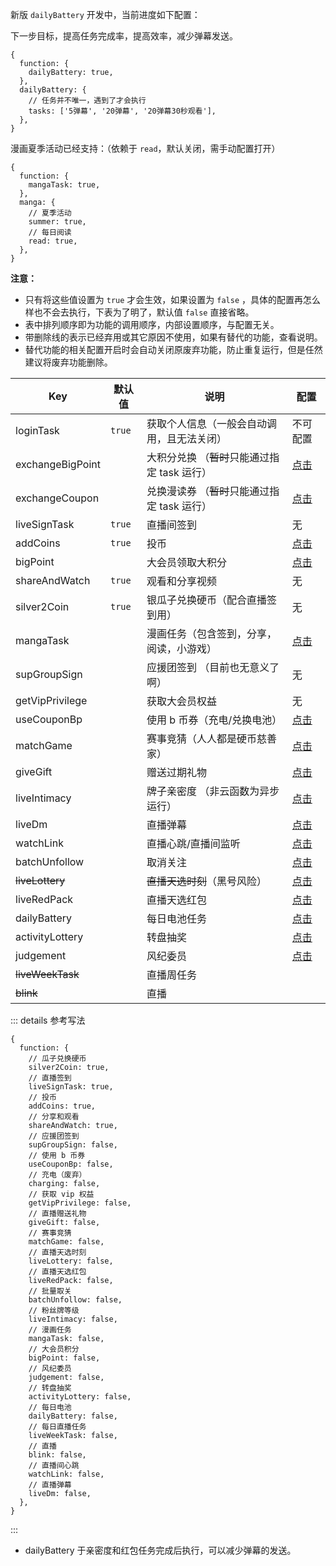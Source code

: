 新版 `dailyBattery` 开发中，当前进度如下配置：

下一步目标，提高任务完成率，提高效率，减少弹幕发送。

```json5
{
  function: {
    dailyBattery: true,
  },
  dailyBattery: {
    // 任务并不唯一，遇到了才会执行
    tasks: ['5弹幕', '20弹幕', '20弹幕30秒观看'],
  },
}
```

漫画夏季活动已经支持：（依赖于 `read`，默认关闭，需手动配置打开）

```json5
{
  function: {
    mangaTask: true,
  },
  manga: {
    // 夏季活动
    summer: true,
    // 每日阅读
    read: true,
  },
}
```

**注意：**

- 只有将这些值设置为 `true` 才会生效，如果设置为 `false` ，具体的配置再怎么样也不会去执行，下表为了明了，默认值 `false` 直接省略。
- 表中排列顺序即为功能的调用顺序，内部设置顺序，与配置无关。
- 带删除线的表示已经弃用或其它原因不使用，如果有替代的功能，查看说明。
- 替代功能的相关配置开启时会自动关闭原废弃功能，防止重复运行，但是任然建议将废弃功能删除。

| Key              | 默认值 | 说明                                          | 配置                                |
| ---------------- | ------ | --------------------------------------------- | ----------------------------------- |
| loginTask        | `true` | 获取个人信息（一般会自动调用，且无法关闭）    | 不可配置                            |
| exchangeBigPoint |        | 大积分兑换 （~~暂时~~只能通过指定 task 运行） | [点击](/config/func.md#大积分兑换)  |
| exchangeCoupon   |        | 兑换漫读券 （~~暂时~~只能通过指定 task 运行） | [点击](/config/func.md#兑换漫读券)  |
| liveSignTask     | `true` | 直播间签到                                    | 无                                  |
| addCoins         | `true` | 投币                                          | [点击](/config/func.md#投币)        |
| bigPoint         |        | 大会员领取大积分                              | [点击](/config/func.md#大积分)      |
| shareAndWatch    | `true` | 观看和分享视频                                | 无                                  |
| silver2Coin      | `true` | 银瓜子兑换硬币（配合直播签到用）              | 无                                  |
| mangaTask        |        | 漫画任务（包含签到，分享，阅读，小游戏）      | [点击](/config/func.md#漫画任务)    |
| supGroupSign     |        | 应援团签到 （目前也无意义了啊）               | 无                                  |
| getVipPrivilege  |        | 获取大会员权益                                | 无                                  |
| useCouponBp      |        | 使用 b 币券（充电/兑换电池）                  | [点击](/config/func.md#使用-b-币券) |
| matchGame        |        | 赛事竞猜（人人都是硬币慈善家）                | [点击](/config/func.md#竞猜)        |
| giveGift         |        | 赠送过期礼物                                  | [点击](/config/func.md#直播间礼物)  |
| liveIntimacy     |        | 牌子亲密度 （非云函数为异步运行）             | [点击](/config/func.md#粉丝亲密度)  |
| liveDm           |        | 直播弹幕                                      | [点击](/config/func.md#直播弹幕)    |
| watchLink        |        | 直播心跳/直播间监听                           | [点击](/config/func.md#直播心跳)    |
| batchUnfollow    |        | 取消关注                                      | [点击](/config/func.md#取关分组)    |
| ~~liveLottery~~  |        | ~~直播天选时刻~~（黑号风险）                  | [点击](/config/func.md#天选时刻)    |
| liveRedPack      |        | 直播天选红包                                  | [点击](/config/func.md#每日电池)    |
| dailyBattery     |        | 每日电池任务                                  | [点击](/config/func.md#天选红包)    |
| activityLottery  |        | 转盘抽奖                                      | [点击](/config/func.md#转盘抽奖)    |
| judgement        |        | 风纪委员                                      | [点击](/config/func.md#风纪委员)    |
| ~~liveWeekTask~~ |        | 直播周任务                                    |                                     |
| ~~blink~~        |        | 直播                                          |                                     |

::: details 参考写法

```json5
{
  function: {
    // 瓜子兑换硬币
    silver2Coin: true,
    // 直播签到
    liveSignTask: true,
    // 投币
    addCoins: true,
    // 分享和观看
    shareAndWatch: true,
    // 应援团签到
    supGroupSign: false,
    // 使用 b 币券
    useCouponBp: false,
    // 充电（废弃）
    charging: false,
    // 获取 vip 权益
    getVipPrivilege: false,
    // 直播赠送礼物
    giveGift: false,
    // 赛事竞猜
    matchGame: false,
    // 直播天选时刻
    liveLottery: false,
    // 直播天选红包
    liveRedPack: false,
    // 批量取关
    batchUnfollow: false,
    // 粉丝牌等级
    liveIntimacy: false,
    // 漫画任务
    mangaTask: false,
    // 大会员积分
    bigPoint: false,
    // 风纪委员
    judgement: false,
    // 转盘抽奖
    activityLottery: false,
    // 每日电池
    dailyBattery: false,
    // 每日直播任务
    liveWeekTask: false,
    // 直播
    blink: false,
    // 直播间心跳
    watchLink: false,
    // 直播弹幕
    liveDm: false,
  },
}
```

:::

- dailyBattery 于亲密度和红包任务完成后执行，可以减少弹幕的发送。
